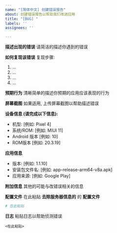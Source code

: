 ```yaml
---
name: "[简体中文] 创建错误报告"
about: 创建错误报告以帮助我们改进应用
title: "[BUG] "
labels: ''
assignees: ''

---
```


<!-- 请务必在上方文本框处 [BUG] 后填入清晰明了的标题 -->
<!-- 请务必在上方文本框处 [BUG] 后填入清晰明了的标题 -->
<!-- 请务必在上方文本框处 [BUG] 后填入清晰明了的标题 -->

**描述出现的错误**
请简洁的描述你遇到的错误

**如何复现该错误**
复现步骤:
1. ...
2. ...
3. ...
4. ...

**预期行为**
清晰简单的描述你预期的应用应该表现的行为

**屏幕截图**
如果适用, 上传屏幕截图以帮助描述错误

**设备信息 (请完成以下信息):**
 - 机型: [例如: Pixel 4]
 - 系统/ROM: [例如: MIUI 11]
 - Android 版本 [例如: 10]
 - ROM版本 [例如: 20.3.19]

**应用信息**
 - 版本: [例如: 1.1.10]
 - 安装包文件名: [例如: app-release-arm64-v8a.apk]
 - 应用来源: [例如: Google Play]

**附加信息**
其他的可能与改错误相关的信息

**配置文件**
在此粘贴 **去除服务器信息的** 的 **配置文件**
```yaml
# 在此粘贴
```

**日志**
粘贴日志以帮助侦测错误
```
<在此粘贴>
```

